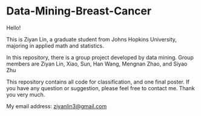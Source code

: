 # Data-Mining-Breast-Cancer

Hello! 

This is Ziyan Lin, a graduate student from Johns Hopkins University, majoring in applied math and statistics.

In this repository, there is a group project developed by data mining. Group members are Ziyan Lin, Xiao, Sun, Han Wang, Mengnan Zhao, and Siyao Zhu

This repository contains all code for classification, and one final poster. If you have any question or suggestion, please feel free to contact me. Thank you very much.

My email address: ziyanlin3@gmail.com


